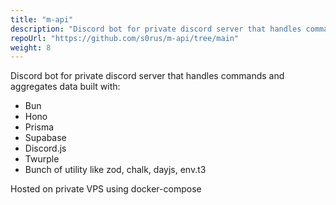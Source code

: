 ```yaml
---
title: "m-api"
description: "Discord bot for private discord server that handles commands and aggregates data"
repoUrl: "https://github.com/s0rus/m-api/tree/main"
weight: 8
---
```


Discord bot for private discord server that handles commands and aggregates data built with:

- Bun
- Hono
- Prisma
- Supabase
- Discord.js
- Twurple
- Bunch of utility like zod, chalk, dayjs, env.t3

Hosted on private VPS using docker-compose
